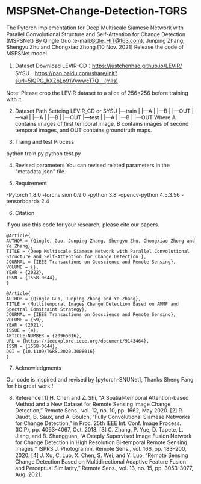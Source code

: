 # MSPSNet-Change-Detection-TGRS
 The Pytorch implementation for Deep Multiscale Siamese Network with Parallel Convolutional Structure and Self-Attention for Change Detection (MSPSNet)
By Qingle Guo (e-mail:GQle_HIT@163.com), Junping Zhang, Shengyu Zhu and Chongxiao Zhong
[10 Nov. 2021] Release the code of MSPSNet model

1. Dataset Download
 LEVIR-CD：https://justchenhao.github.io/LEVIR/
 SYSU：https://pan.baidu.com/share/init?surl=5lQPG_hXZbLp91VywwcT7Q　(mlls)

Note: Please crop the LEVIR dataset to a slice of 256×256 before training with it.

2. Dataset Path Setteing
 LEVIR_CD or SYSU
     |—train
          |   |—A
          |   |—B
          |   |—OUT
     |—val
          |   |—A
          |   |—B
          |   |—OUT
     |—test
          |   |—A
          |   |—B
          |   |—OUT
 Where A contains images of first temporal image, B contains images of second temporal images, and OUT contains groundtruth maps.

3. Traing and test Process

 python train.py
 python test.py

4. Revised parameters
 You can revised related parameters in the "metadata.json" file.

5. Requirement

-Pytorch 1.8.0
-torchvision 0.9.0
-python 3.8
-opencv-python  4.5.3.56
-tensorboardx 2.4


6. Citation

 If you use this code for your research, please cite our papers.

```
@Article{
AUTHOR = {Qingle, Guo, Junping Zhang, Shengyu Zhu, Chongxiao Zhong and Ye Zhang},
TITLE = {Deep Multiscale Siamese Network with Parallel Convolutional Structure and Self-Attention for Change Detection },
JOURNAL = {IEEE Transactions on Geoscience and Remote Sensing},
VOLUME = {},
YEAR = {2022},
ISSN = {1558-0644},
}

@Article{
AUTHOR = {Qingle Guo, Junping Zhang and Ye Zhang},
TITLE = {Multitemporal Images Change Detection Based on AMMF and Spectral Constraint Strategy},
JOURNAL = {IEEE Transactions on Geoscience and Remote Sensing},
VOLUME = {59},
YEAR = {2021},
ISSUE = {4},
ARTICLE-NUMBER = {20965016},
URL = {https://ieeexplore.ieee.org/document/9143464},
ISSN = {1558-0644},
DOI = {10.1109/TGRS.2020.3008016}
}

```
7. Acknowledgments

 Our code is inspired and revised by [pytorch-SNUNet], Thanks Sheng Fang for his great work!!

8. Reference
[1] H. Chen and Z. Shi, “A Spatial-temporal Attention-based Method and a New Dataset for Remote Sensing Image Change Detection,” Remote Sens., vol. 12, no. 10, pp. 1662, May 2020.
[2] R. Daudt, B. Saux, and A. Boulch, “Fully Convolutional Siamese Networks for Change Detection,” in Proc. 25th IEEE Int. Conf. Image Process. (ICIP), pp. 4063–4067, Oct. 2018.
[3] C. Zhang, P. Yue, D. Tapete, L. Jiang, and B. Shangguan, “A Deeply Supervised Image Fusion Network for Change Detection in High Resolution Bi-temporal Remote Sensing Images,” ISPRS J. Photogramm. Remote Sens., vol. 166, pp. 183–200, 2020.
[4] J. Xu, C. Luo, X. Chen, S. Wei, and Y. Luo, “Remote Sensing Change Detection Based on Multidirectional Adaptive Feature Fusion and Perceptual Similarity,” Remote Sens., vol. 13, no. 15, pp. 3053-3077, Aug. 2021.

